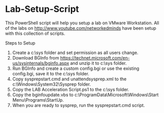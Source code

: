 # Lab-Setup-Script
This PowerShell script will help you setup a lab on VMware Workstation.
All of the labs on http://www.youtube.com/networkedminds have been setup with this collection of scripts.

Steps to Setup

1. Create a c:\sys folder and set permission as all users change.
2. Download BGInfo from https://technet.microsoft.com/en-us/sysinternals/bginfo.aspx and unzip it to c:\sys folder.
3. Run BGInfo and create a custom config.bgi or use the existing config.bgi, save it to the c:\sys folder.
4. Copy sysprepstart.cmd and unattendsysprep.xml to the c:\Windows\System32\Sysprep folder.
5. Copy the LAB Acceleration Script.ps1 to the c:\sys folder.
6. Copy the bginfoupdate.vbs to c:\ProgramData\Microsoft\Windows\Start Menu\Programs\StartUp.
7. When you are ready to sysprep, run the sysprepstart.cmd script.